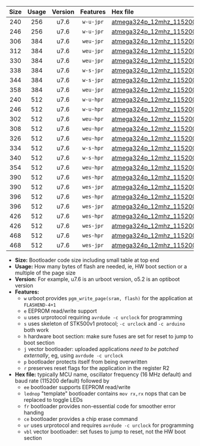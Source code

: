 |Size|Usage|Version|Features|Hex file|
|:-:|:-:|:-:|:-:|:--|
|240|256|u7.6|`w-u-jpr`|[atmega324p_12mhz_115200bps_ur_vbl.hex](https://raw.githubusercontent.com/stefanrueger/urboot/main/bootloaders/atmega324p/fcpu_12mhz/115200_bps/atmega324p_12mhz_115200bps_ur_vbl.hex)|
|246|256|u7.6|`w-u-jpr`|[atmega324p_12mhz_115200bps_lednop_ur_vbl.hex](https://raw.githubusercontent.com/stefanrueger/urboot/main/bootloaders/atmega324p/fcpu_12mhz/115200_bps/atmega324p_12mhz_115200bps_lednop_ur_vbl.hex)|
|306|384|u7.6|`weu-jpr`|[atmega324p_12mhz_115200bps_ee_ur_vbl.hex](https://raw.githubusercontent.com/stefanrueger/urboot/main/bootloaders/atmega324p/fcpu_12mhz/115200_bps/atmega324p_12mhz_115200bps_ee_ur_vbl.hex)|
|312|384|u7.6|`weu-jpr`|[atmega324p_12mhz_115200bps_ee_lednop_ur_vbl.hex](https://raw.githubusercontent.com/stefanrueger/urboot/main/bootloaders/atmega324p/fcpu_12mhz/115200_bps/atmega324p_12mhz_115200bps_ee_lednop_ur_vbl.hex)|
|330|384|u7.6|`weu-jpr`|[atmega324p_12mhz_115200bps_ee_lednop_fr_ur_vbl.hex](https://raw.githubusercontent.com/stefanrueger/urboot/main/bootloaders/atmega324p/fcpu_12mhz/115200_bps/atmega324p_12mhz_115200bps_ee_lednop_fr_ur_vbl.hex)|
|338|384|u7.6|`w-s-jpr`|[atmega324p_12mhz_115200bps_vbl.hex](https://raw.githubusercontent.com/stefanrueger/urboot/main/bootloaders/atmega324p/fcpu_12mhz/115200_bps/atmega324p_12mhz_115200bps_vbl.hex)|
|344|384|u7.6|`w-s-jpr`|[atmega324p_12mhz_115200bps_lednop_vbl.hex](https://raw.githubusercontent.com/stefanrueger/urboot/main/bootloaders/atmega324p/fcpu_12mhz/115200_bps/atmega324p_12mhz_115200bps_lednop_vbl.hex)|
|358|384|u7.6|`weu-jpr`|[atmega324p_12mhz_115200bps_ee_lednop_fr_ce_ur_vbl.hex](https://raw.githubusercontent.com/stefanrueger/urboot/main/bootloaders/atmega324p/fcpu_12mhz/115200_bps/atmega324p_12mhz_115200bps_ee_lednop_fr_ce_ur_vbl.hex)|
|240|512|u7.6|`w-u-hpr`|[atmega324p_12mhz_115200bps_ur.hex](https://raw.githubusercontent.com/stefanrueger/urboot/main/bootloaders/atmega324p/fcpu_12mhz/115200_bps/atmega324p_12mhz_115200bps_ur.hex)|
|246|512|u7.6|`w-u-hpr`|[atmega324p_12mhz_115200bps_lednop_ur.hex](https://raw.githubusercontent.com/stefanrueger/urboot/main/bootloaders/atmega324p/fcpu_12mhz/115200_bps/atmega324p_12mhz_115200bps_lednop_ur.hex)|
|302|512|u7.6|`weu-hpr`|[atmega324p_12mhz_115200bps_ee_ur.hex](https://raw.githubusercontent.com/stefanrueger/urboot/main/bootloaders/atmega324p/fcpu_12mhz/115200_bps/atmega324p_12mhz_115200bps_ee_ur.hex)|
|308|512|u7.6|`weu-hpr`|[atmega324p_12mhz_115200bps_ee_lednop_ur.hex](https://raw.githubusercontent.com/stefanrueger/urboot/main/bootloaders/atmega324p/fcpu_12mhz/115200_bps/atmega324p_12mhz_115200bps_ee_lednop_ur.hex)|
|326|512|u7.6|`weu-hpr`|[atmega324p_12mhz_115200bps_ee_lednop_fr_ur.hex](https://raw.githubusercontent.com/stefanrueger/urboot/main/bootloaders/atmega324p/fcpu_12mhz/115200_bps/atmega324p_12mhz_115200bps_ee_lednop_fr_ur.hex)|
|334|512|u7.6|`w-s-hpr`|[atmega324p_12mhz_115200bps.hex](https://raw.githubusercontent.com/stefanrueger/urboot/main/bootloaders/atmega324p/fcpu_12mhz/115200_bps/atmega324p_12mhz_115200bps.hex)|
|340|512|u7.6|`w-s-hpr`|[atmega324p_12mhz_115200bps_lednop.hex](https://raw.githubusercontent.com/stefanrueger/urboot/main/bootloaders/atmega324p/fcpu_12mhz/115200_bps/atmega324p_12mhz_115200bps_lednop.hex)|
|354|512|u7.6|`weu-hpr`|[atmega324p_12mhz_115200bps_ee_lednop_fr_ce_ur.hex](https://raw.githubusercontent.com/stefanrueger/urboot/main/bootloaders/atmega324p/fcpu_12mhz/115200_bps/atmega324p_12mhz_115200bps_ee_lednop_fr_ce_ur.hex)|
|390|512|u7.6|`wes-hpr`|[atmega324p_12mhz_115200bps_ee.hex](https://raw.githubusercontent.com/stefanrueger/urboot/main/bootloaders/atmega324p/fcpu_12mhz/115200_bps/atmega324p_12mhz_115200bps_ee.hex)|
|390|512|u7.6|`wes-jpr`|[atmega324p_12mhz_115200bps_ee_vbl.hex](https://raw.githubusercontent.com/stefanrueger/urboot/main/bootloaders/atmega324p/fcpu_12mhz/115200_bps/atmega324p_12mhz_115200bps_ee_vbl.hex)|
|396|512|u7.6|`wes-hpr`|[atmega324p_12mhz_115200bps_ee_lednop.hex](https://raw.githubusercontent.com/stefanrueger/urboot/main/bootloaders/atmega324p/fcpu_12mhz/115200_bps/atmega324p_12mhz_115200bps_ee_lednop.hex)|
|396|512|u7.6|`wes-jpr`|[atmega324p_12mhz_115200bps_ee_lednop_vbl.hex](https://raw.githubusercontent.com/stefanrueger/urboot/main/bootloaders/atmega324p/fcpu_12mhz/115200_bps/atmega324p_12mhz_115200bps_ee_lednop_vbl.hex)|
|426|512|u7.6|`wes-hpr`|[atmega324p_12mhz_115200bps_ee_lednop_fr.hex](https://raw.githubusercontent.com/stefanrueger/urboot/main/bootloaders/atmega324p/fcpu_12mhz/115200_bps/atmega324p_12mhz_115200bps_ee_lednop_fr.hex)|
|426|512|u7.6|`wes-jpr`|[atmega324p_12mhz_115200bps_ee_lednop_fr_vbl.hex](https://raw.githubusercontent.com/stefanrueger/urboot/main/bootloaders/atmega324p/fcpu_12mhz/115200_bps/atmega324p_12mhz_115200bps_ee_lednop_fr_vbl.hex)|
|468|512|u7.6|`wes-hpr`|[atmega324p_12mhz_115200bps_ee_lednop_fr_ce.hex](https://raw.githubusercontent.com/stefanrueger/urboot/main/bootloaders/atmega324p/fcpu_12mhz/115200_bps/atmega324p_12mhz_115200bps_ee_lednop_fr_ce.hex)|
|468|512|u7.6|`wes-jpr`|[atmega324p_12mhz_115200bps_ee_lednop_fr_ce_vbl.hex](https://raw.githubusercontent.com/stefanrueger/urboot/main/bootloaders/atmega324p/fcpu_12mhz/115200_bps/atmega324p_12mhz_115200bps_ee_lednop_fr_ce_vbl.hex)|

- **Size:** Bootloader code size including small table at top end
- **Usage:** How many bytes of flash are needed, ie, HW boot section or a multiple of the page size
- **Version:** For example, u7.6 is an urboot version, o5.2 is an optiboot version
- **Features:**
  + `w` urboot provides `pgm_write_page(sram, flash)` for the application at `FLASHEND-4+1`
  + `e` EEPROM read/write support
  + `u` uses urprotocol requiring `avrdude -c urclock` for programming
  + `s` uses skeleton of STK500v1 protocol; `-c urclock` and `-c arduino` both work
  + `h` hardware boot section: make sure fuses are set for reset to jump to boot section
  + `j` vector bootloader: uploaded applications *need to be patched externally*, eg, using `avrdude -c urclock`
  + `p` bootloader protects itself from being overwritten
  + `r` preserves reset flags for the application in the register R2
- **Hex file:** typically MCU name, oscillator frequency (16 MHz default) and baud rate (115200 default) followed by
  + `ee` bootloader supports EEPROM read/write
  + `lednop` "template" bootloader contains `mov rx,rx` nops that can be replaced to toggle LEDs
  + `fr` bootloader provides non-essential code for smoother error handing
  + `ce` bootloader provides a chip erase command
  + `ur` uses urprotocol and requires `avrdude -c urclock` for programming
  + `vbl` vector bootloader: set fuses to jump to reset, not the HW boot section
